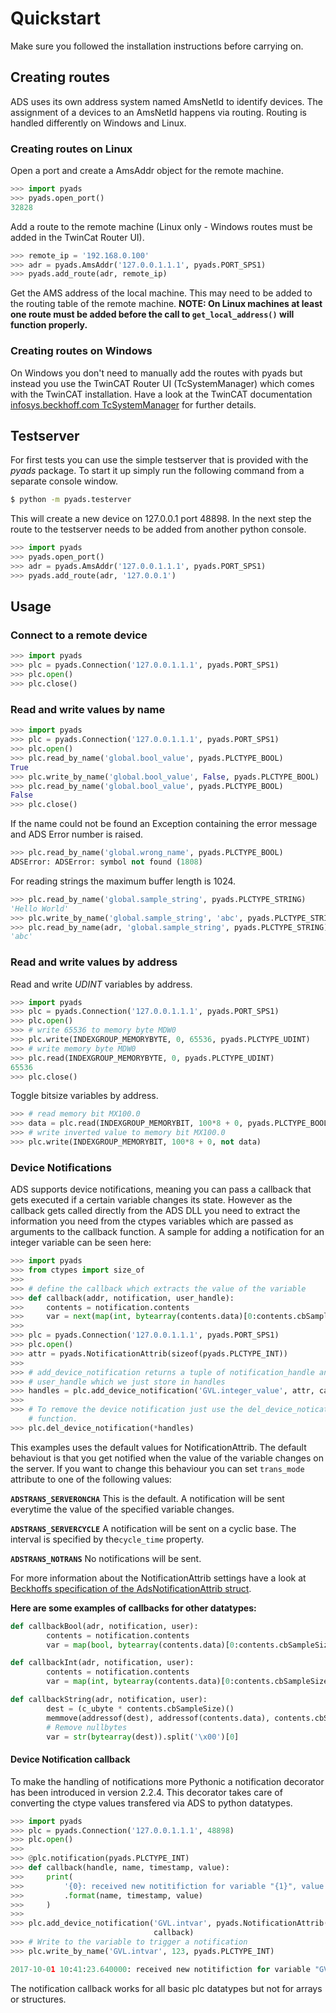 # Quickstart

Make sure you followed the installation instructions before carrying on.

## Creating routes

ADS uses its own address system named AmsNetId to identify devices. The
assignment of a devices to an AmsNetId happens via routing. Routing
is handled differently on Windows and Linux.

### Creating routes on Linux

Open a port and create a AmsAddr object for the remote machine.

```python
>>> import pyads
>>> pyads.open_port()
32828
```
Add a route to the remote machine (Linux only - Windows routes must be
added in the TwinCat Router UI).

```python
>>> remote_ip = '192.168.0.100'
>>> adr = pyads.AmsAddr('127.0.0.1.1.1', pyads.PORT_SPS1)
>>> pyads.add_route(adr, remote_ip)
```
Get the AMS address of the local machine. This may need to be added to
the routing table of the remote machine.
**NOTE: On Linux machines at least one route must be added before the call
to `get_local_address()` will function properly.**

### Creating routes on Windows

On Windows you don't need to manually add the routes with pyads but instead you
use the TwinCAT Router UI (TcSystemManager) which comes with the TwinCAT
installation. Have a look at the TwinCAT documentation
[infosys.beckhoff.com TcSystemManager][0] for further details.

## Testserver

For first tests you can use the simple testserver that is provided with
the *pyads* package. To start it up simply run the following command from
a separate console window.

```bash
$ python -m pyads.testerver

```

This will create a new device on 127.0.0.1 port 48898. In the next step
the route to the testserver needs to be added from another python console.

```python
>>> import pyads
>>> pyads.open_port()
>>> adr = pyads.AmsAddr('127.0.0.1.1.1', pyads.PORT_SPS1)
>>> pyads.add_route(adr, '127.0.0.1')
```

## Usage

### Connect to a remote device

```python
>>> import pyads
>>> plc = pyads.Connection('127.0.0.1.1.1', pyads.PORT_SPS1)
>>> plc.open()
>>> plc.close()
```

### Read and write values by name

```python
>>> import pyads
>>> plc = pyads.Connection('127.0.0.1.1.1', pyads.PORT_SPS1)
>>> plc.open()
>>> plc.read_by_name('global.bool_value', pyads.PLCTYPE_BOOL)
True
>>> plc.write_by_name('global.bool_value', False, pyads.PLCTYPE_BOOL)
>>> plc.read_by_name('global.bool_value', pyads.PLCTYPE_BOOL)
False
>>> plc.close()

```

If the name could not be found an Exception containing the error message and ADS Error number is raised.

```python
>>> plc.read_by_name('global.wrong_name', pyads.PLCTYPE_BOOL)
ADSError: ADSError: symbol not found (1808)
```

For reading strings the maximum buffer length is 1024.

```python
>>> plc.read_by_name('global.sample_string', pyads.PLCTYPE_STRING)
'Hello World'
>>> plc.write_by_name('global.sample_string', 'abc', pyads.PLCTYPE_STRING)
>>> plc.read_by_name(adr, 'global.sample_string', pyads.PLCTYPE_STRING)
'abc'
```

### Read and write values by address

Read and write *UDINT* variables by address.

```python
>>> import pyads
>>> plc = pyads.Connection('127.0.0.1.1.1', pyads.PORT_SPS1)
>>> plc.open()
>>> # write 65536 to memory byte MDW0
>>> plc.write(INDEXGROUP_MEMORYBYTE, 0, 65536, pyads.PLCTYPE_UDINT)
>>> # write memory byte MDW0
>>> plc.read(INDEXGROUP_MEMORYBYTE, 0, pyads.PLCTYPE_UDINT)
65536
>>> plc.close()
```

Toggle bitsize variables by address.

```python
>>> # read memory bit MX100.0
>>> data = plc.read(INDEXGROUP_MEMORYBIT, 100*8 + 0, pyads.PLCTYPE_BOOL)
>>> # write inverted value to memory bit MX100.0
>>> plc.write(INDEXGROUP_MEMORYBIT, 100*8 + 0, not data)
```

### Device Notifications

ADS supports device notifications, meaning you can pass a callback that gets
executed if a certain variable changes its state. However as the callback
gets called directly from the ADS DLL you need to extract the information
you need from the ctypes variables which are passed as arguments to the
callback function. A sample for adding a notification for an integer variable
can be seen here:

```python
>>> import pyads
>>> from ctypes import size_of
>>>
>>> # define the callback which extracts the value of the variable
>>> def callback(addr, notification, user_handle):
>>>     contents = notification.contents
>>>     var = next(map(int, bytearray(contents.data)[0:contents.cbSampleSize]))
>>>
>>> plc = pyads.Connection('127.0.0.1.1.1', pyads.PORT_SPS1)
>>> plc.open()
>>> attr = pyads.NotificationAttrib(sizeof(pyads.PLCTYPE_INT))
>>>
>>> # add_device_notification returns a tuple of notification_handle and
>>> # user_handle which we just store in handles
>>> handles = plc.add_device_notification('GVL.integer_value', attr, callback)
>>>
>>> # To remove the device notification just use the del_device_notication
    # function.
>>> plc.del_device_notification(*handles)
```

This examples uses the default values for NotificationAttrib. The default
behaviout is that you get notified when the value of the variable changes on the
server. If you want to change this behaviour you can set `trans_mode` attribute
to one of the following values:

**`ADSTRANS_SERVERONCHA`**
This is the default. A notification will be sent everytime the value of the
specified variable changes.

**`ADSTRANS_SERVERCYCLE`**
A notification will be sent on a cyclic base. The interval is specified by
the`cycle_time` property.

**`ADSTRANS_NOTRANS`**
No notifications will be sent.

For more information about the NotificationAttrib settings have a look at
[Beckhoffs specification of the AdsNotificationAttrib struct][1].

**Here are some examples of callbacks for other datatypes:**

```python
def callbackBool(adr, notification, user):
        contents = notification.contents
        var = map(bool, bytearray(contents.data)[0:contents.cbSampleSize])[0]

def callbackInt(adr, notification, user):
        contents = notification.contents
        var = map(int, bytearray(contents.data)[0:contents.cbSampleSize])[0]

def callbackString(adr, notification, user):
        dest = (c_ubyte * contents.cbSampleSize)()
        memmove(addressof(dest), addressof(contents.data), contents.cbSampleSize)
        # Remove nullbytes
        var = str(bytearray(dest)).split('\x00')[0]
```

#### Device Notification callback

To make the handling of notifications more Pythonic a notification decorator has
been introduced in version 2.2.4. This decorator takes care of converting the
ctype values transfered via ADS to python datatypes.

```python
>>> import pyads
>>> plc = pyads.Connection('127.0.0.1.1.1', 48898)
>>> plc.open()
>>>
>>> @plc.notification(pyads.PLCTYPE_INT)
>>> def callback(handle, name, timestamp, value):
>>>     print(
>>>         '{0}: received new notitifiction for variable "{1}", value: {2}'
>>>         .format(name, timestamp, value)
>>>     )
>>>
>>> plc.add_device_notification('GVL.intvar', pyads.NotificationAttrib(2),
                                callback)
>>> # Write to the variable to trigger a notification
>>> plc.write_by_name('GVL.intvar', 123, pyads.PLCTYPE_INT)

2017-10-01 10:41:23.640000: received new notitifiction for variable "GVL.intvar", value: abc

```

The notification callback works for all basic plc datatypes but not for arrays
or structures.

[0]: https://infosys.beckhoff.de/english.php?content=../content/1033/TcSystemManager/Basics/TcSysMgr_AddRouteDialog.htm&id=
[1]: https://infosys.beckhoff.de/content/1033/tcadsdll2/html/tcadsdll_strucadsnotificationattrib.htm